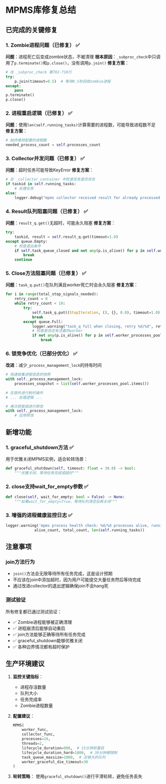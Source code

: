 # MPMS库修复总结

## 已完成的关键修复

### 1. Zombie进程问题（已修复） ✅
**问题**：进程死亡后变成zombie状态，不被清理
**根本原因**：`_subproc_check`中只调用了`p.terminate()`和`p.close()`，没有调用`p.join()`
**修复方案**：
```python
# 在 _subproc_check 第702-710行
try:
    p.join(timeout=0.5)  # 等待0.5秒回收zombie进程
except:
    pass
p.terminate()
p.close()
```

### 2. 进程重启逻辑（已修复） ✅
**问题**：使用`len(self.running_tasks)`计算需要的进程数，可能导致进程数不足
**修复方案**：
```python
# 始终维持配置的进程数
needed_process_count = self.processes_count
```

### 3. Collector并发问题（已修复） ✅
**问题**：超时任务可能导致KeyError
**修复方案**：
```python
# 在 _collector_container 中检查任务是否存在
if taskid in self.running_tasks:
    # 处理任务
else:
    logger.debug("mpms collector received result for already processed task: %s", taskid)
```

### 4. Result队列阻塞问题（已修复） ✅
**问题**：`result_q.get()`无超时，可能永久阻塞
**修复方案**：
```python
try:
    taskid, result = self.result_q.get(timeout=1.0)
except queue.Empty:
    # 检查退出条件
    if self.task_queue_closed and not any(p.is_alive() for p in self.worker_processes_pool.values()):
        break
    continue
```

### 5. Close方法阻塞问题（已修复） ✅
**问题**：`task_q.put()`在队列满且worker死亡时会永久阻塞
**修复方案**：
```python
for i in range(total_stop_signals_needed):
    retry_count = 0
    while retry_count < 10:
        try:
            self.task_q.put((StopIteration, (), {}, 0.0), timeout=1.0)
            break
        except queue.Full:
            logger.warning("task_q full when closing, retry %d/%d", retry_count + 1, 10)
            # 检查是否还有活着的worker
            if not any(p.is_alive() for p in self.worker_processes_pool.values()):
                break
```

### 6. 锁竞争优化（已部分优化） ✅
**改进**：减少`_process_management_lock`的持有时间
```python
# 快速收集进程信息的快照
with self._process_management_lock:
    processes_snapshot = list(self.worker_processes_pool.items())
    
# 在锁外进行耗时操作
# ... 处理逻辑 ...

# 再次获取锁进行修改
with self._process_management_lock:
    # 应用修改
```

## 新增功能

### 1. graceful_shutdown方法 ✅
用于优雅关闭MPMS实例，适合轮转场景：
```python
def graceful_shutdown(self, timeout: float = 30.0) -> bool:
    """优雅关闭，等待任务完成或超时"""
```

### 2. close支持wait_for_empty参数 ✅
```python
def close(self, wait_for_empty: bool = False) -> None:
    """如果wait_for_empty=True，等待队列清空后再关闭"""
```

### 3. 增强的进程健康监控日志 ✅
```python
logger.warning('mpms process health check: %d/%d processes alive, running_tasks=%d', 
             alive_count, total_count, len(self.running_tasks))
```

## 注意事项

### join方法行为
- `join()`方法会无限等待所有任务完成，这是设计预期
- 不应该在join中添加超时，因为用户可能提交大量任务然后等待完成
- 通过改进collector的退出逻辑确保join不会hang死

### 测试验证
所有修复都已通过测试验证：
- ✅ Zombie进程能够被正确清理
- ✅ 进程崩溃后能够自动重启
- ✅ join方法能够正确等待所有任务完成
- ✅ graceful_shutdown能够优雅关闭
- ✅ 各种边界情况都有超时保护

## 生产环境建议

1. **监控关键指标**：
   - 进程存活数量
   - 队列大小
   - 任务完成率
   - Zombie进程数量

2. **配置建议**：
   ```python
   MPMS(
       worker_func,
       collector_func,
       processes=16,
       threads=2,
       lifecycle_duration=900,  # 15分钟软重启
       lifecycle_duration_hard=1800,  # 30分钟硬限制
       task_queue_maxsize=1000,  # 足够大的队列
       worker_graceful_die_timeout=30
   )
   ```

3. **轮转策略**：
   使用`graceful_shutdown()`进行平滑轮转，避免任务丢失 